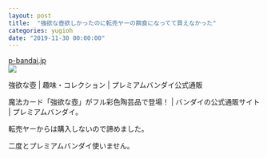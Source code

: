 ```yaml
---
layout: post
title:  "強欲な壺欲しかったのに転売ヤーの餌食になってて買えなかった"
categories: yugioh
date: "2019-11-30 00:00:00"
---
```




<div class="card">
  <a href="https://p-bandai.jp/item/item-1000140964"></a>
  <div class="card__header">
    <a href="https://p-bandai.jp/item/item-1000140964">p-bandai.jp</a>
  </div>
  <div class="card__image">
    <img src="https://bandai-a.akamaihd.net/bc/img/model/b/1000140964_1.jpg">
  </div>
  <div class="card__title">
    <p>強欲な壺  |  趣味・コレクション | プレミアムバンダイ公式通販</p>
  </div>
  <div class="card__description">
    <p>魔法カード「強欲な壺」がフル彩色陶芸品で登場！ | バンダイの公式通販サイト | プレミアムバンダイ。</p>
  </div>
</div>



転売ヤーからは購入しないので諦めました。

二度とプレミアムバンダイ使いません。

